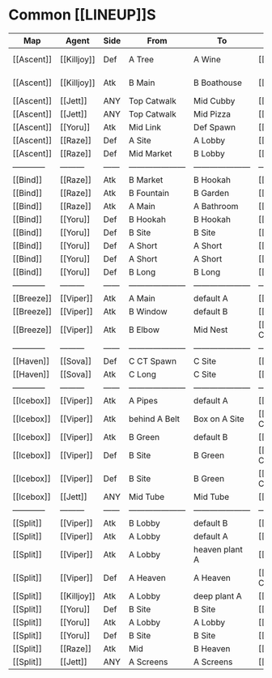 # Common [[LINEUP]]S
| Map | Agent | Side | From | To | Ability | Link | Notes |
| --- | --- | --- | --- | --- | --- | --- | --- |
| [[Ascent]] | [[Killjoy]] | Def | A Tree | A Wine | [[Nanoswarm]] | [↗](https://youtu.be/kKdTChBxHz8?t=12s) | *ult in tree*<br>*always retake A* |
| [[Ascent]] | [[Killjoy]] | Atk | B Main | B Boathouse | [[Nanoswarm]] | [↗](https://youtu.be/jElqq47XiCQ?t=263s) | *ult in main b/ box*<br>*always take B* |
| [[Ascent]] | [[Jett]] | ANY | Top Catwalk | Mid Cubby | [[Tailwind]] | [↗](https://youtu.be/shz9KqrKHOA) | *super dash* |
| [[Ascent]] | [[Jett]] | ANY | Top Catwalk | Mid Pizza | [[Tailwind]] | [↗](https://youtu.be/rqtAVnw_YA4) | *super dash* |
| [[Ascent]] | [[Yoru]] | Atk | Mid Link | Def Spawn | [[Gatecrash]] | [↗](https://strats.gg/game/valorant/strategies/1629207751680) | — |
| [[Ascent]] | [[Raze]] | Def | A Site | A Lobby | [[Boombot]] | [↗](https://youtu.be/r7yCfa67pFM) | *clear till A lobby* |
| [[Ascent]] | [[Raze]] | Def | Mid Market | B Lobby | [[Boombot]] | [↗](https://youtu.be/0qbP_dk9uAY) | *clear till B lobby* |
| ———— | ——— | —— | ——————— | ——————— | —————— | —— | ————————— |
| [[Bind]] | [[Raze]] | Atk | B Market | B Hookah | [[Boombot]] | [↗](https://youtu.be/0BXuBC78iIM) | — |
| [[Bind]] | [[Raze]] | Atk | B Fountain | B Garden | [[Boombot]] | [↗](https://youtu.be/s9S4RO4QkhY) | — |
| [[Bind]] | [[Raze]] | Atk | A Main | A Bathroom | [[Boombot]] | [↗](https://youtu.be/3duFRhq0Ih8) | — |
| [[Bind]] | [[Yoru]] | Def | B Hookah | B Hookah | [[Gatecrash]] | [↗](https://youtu.be/xlTXc7UXIz0?t=118s) | *fake tp* |
| [[Bind]] | [[Yoru]] | Def | B Site | B Site | [[Gatecrash]] | [↗](https://youtu.be/nQa4Y0LvzPk?t=14s) | *fake tp* |
| [[Bind]] | [[Yoru]] | Def | A Short | A Short | [[Gatecrash]] | [↗](https://youtu.be/nQa4Y0LvzPk?t=46s) | *fake tp* |
| [[Bind]] | [[Yoru]] | Def | A Short | A Short | [[Gatecrash]] | [↗](https://youtu.be/nQa4Y0LvzPk?t=57s) | *fake tp* |
| [[Bind]] | [[Yoru]] | Def | B Long | B Long | [[Gatecrash]] | [↗](https://youtu.be/nQa4Y0LvzPk?t=71s) | *fake tp* |
| ———— | ——— | —— | ——————— | ——————— | —————— | —— | ————————— |
| [[Breeze]] | [[Viper]] | Atk | A Main | default A | [[Snake Bite]] | [↗](https://youtu.be/Pc-hjkobSA8) | — |
| [[Breeze]] | [[Viper]] | Atk | B Window | default B | [[Snake Bite]] | [↗](https://youtu.be/CHKL5y0qTeE) | — |
| [[Breeze]] | [[Viper]] | Atk | B Elbow | Mid Nest | [[Poison Cloud]] | [↗](https://youtu.be/LKnLy1qjUX4) | — |
| ———— | ——— | —— | ——————— | ——————— | —————— | —— | ————————— |
| [[Haven]] | [[Sova]] | Def | C CT Spawn | C Site | [[Recon Dart]] | [↗](https://youtu.be/xYFyMStFXEg?t=10s) | *god dart (2 bar)* |
| [[Haven]] | [[Sova]] | Atk | C Long | C Site | [[Recon Dart]] | [↗](https://youtu.be/UWLB6I4UbgI?t=11s) | *god dart* |
| ———— | ——— | —— | ——————— | ——————— | —————— | —— | ————————— |
| [[Icebox]] | [[Viper]] | Atk | A Pipes | default A | [[Snake Bite]] | [↗](https://youtu.be/idByKeMPbGM) | — |
| [[Icebox]] | [[Viper]] | Atk | behind A Belt | Box on A Site | [[Poison Cloud]] | [↗](https://youtu.be/4gAJXkKlb9o) | *blocks all spots* |
| [[Icebox]] | [[Viper]] | Atk | B Green | default B | [[Snake Bite]] | [↗](https://youtu.be/HH3TVFfEY2c) | — |
| [[Icebox]] | [[Viper]] | Def | B Site | B Green | [[Poison Cloud]] | [↗](https://youtu.be/LpDdCCvNVxY?t=579s) | *one way smoke* |
| [[Icebox]] | [[Viper]] | Def | B Site | B Green | [[Poison Cloud]] | [↗](https://youtu.be/LpDdCCvNVxY?t=579s) | *one way smoke* |
| [[Icebox]] | [[Jett]] | ANY | Mid Tube | Mid Tube | [[Updraft]] | [↗](https://youtu.be/pWFABCD-qus?t=191s) | *jett pixel spot* |
| ———— | ——— | —— | ——————— | ——————— | —————— | —— | ————————— |
| [[Split]] | [[Viper]] | Atk | B Lobby | default B | [[Snake Bite]] | [↗](https://youtu.be/GrLRH4Fq5aA) | — |
| [[Split]] | [[Viper]] | Atk | A Lobby | default A | [[Snake Bite]] | [↗](https://youtu.be/YZhxr2h8FM4) | — |
| [[Split]] | [[Viper]] | Atk | A Lobby | heaven plant A | [[Snake Bite]] | [↗](https://youtu.be/o3DNqsv7crU) | *easier than ^* |
| [[Split]] | [[Viper]] | Def | A Heaven | A Heaven | [[Poison Cloud]] | [↗](https://strats.gg/game/valorant/strategies/1634505143880) | *one way smoke* |
| [[Split]] | [[Killjoy]] | Atk | A Lobby | deep plant A | [[Nanoswarm]] | [↗](https://youtu.be/fziovp2eCNM) | *unbreakable* |
| [[Split]] | [[Yoru]] | Def | B Site | B Site | [[Gatecrash]] | [↗](https://youtu.be/xlTXc7UXIz0?t=137s) | *GOOD fake tp* |
| [[Split]] | [[Yoru]] | Atk | A Lobby | A Lobby | [[Gatecrash]] | [↗](https://youtu.be/VInyj_448hk) | *fake tp* |
| [[Split]] | [[Yoru]] | Def | B Site | B Site | [[Gatecrash]] | [↗](https://youtu.be/DmWrVsBIDVA) | *fake tp* |
| [[Split]] | [[Raze]] | Atk | Mid | B Heaven | [[Boombot]] | [↗](https://youtu.be/RMxE9GNFuSM) | — |
| [[Split]] | [[Jett]] | ANY | A Screens | A Screens | [[Updraft]] | [↗](https://youtu.be/pWFABCD-qus?t=8s) | *jett pixel spot* |